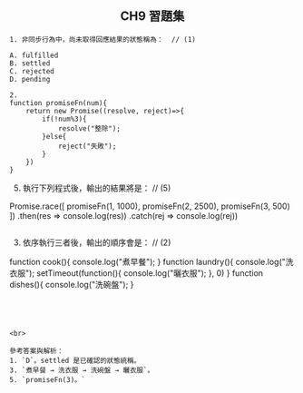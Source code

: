 <h2 align="center">CH9 習題集</h2>

```
1. 非同步行為中，尚未取得回應結果的狀態稱為：  // (1)

A. fulfilled
B. settled
C. rejected
D. pending
```
```
2. 
function promiseFn(num){
    return new Promise((resolve, reject)=>{
        if(!num%3){
            resolve("整除");
        }else{
            reject("失敗");
        }
    })
}

```
5. 執行下列程式後，輸出的結果將是：  // (5)

Promise.race([
    promiseFn(1, 1000),
    promiseFn(2, 2500),
    promiseFn(3, 500)
])
.then(res => console.log(res))
.catch(rej => console.log(rej))
```
```
3. 依序執行三者後，輸出的順序會是：  // (2)

function cook(){
    console.log("煮早餐");
}
function laundry(){
    console.log("洗衣服");
    setTimeout(function(){
        console.log("曬衣服");
    }, 0)
}
function dishes(){
    console.log("洗碗盤");
}
```




<br>

參考答案與解析：
1. `D`。settled 是已確認的狀態統稱。
3. `煮早餐 → 洗衣服 → 洗碗盤 → 曬衣服`。
5. `promiseFn(3)。`
